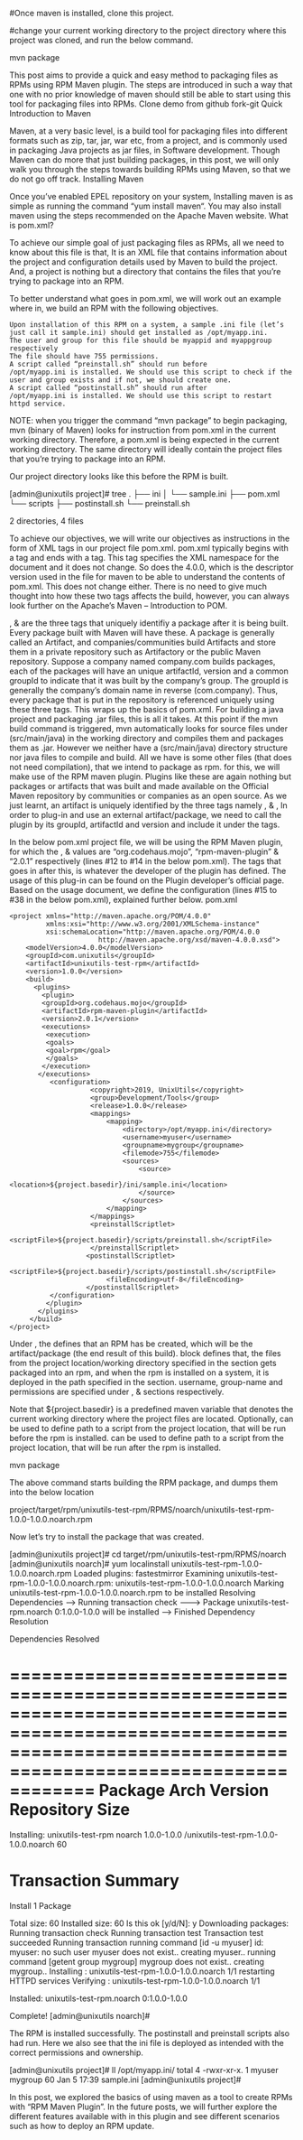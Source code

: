 #Once maven is installed, clone this project.

#change your current working directory to the project directory where this project was cloned, and run the below command.

mvn package


This post aims to provide a quick and easy method to packaging files as RPMs using RPM Maven plugin. The steps are introduced in such a way that one with no prior knowledge of maven should still be able to start using this tool for packaging files into RPMs.
Clone demo from github
fork-git
Quick Introduction to Maven

Maven, at a very basic level, is a build tool for packaging files into different formats such as zip, tar, jar, war etc, from a project, and is commonly used in packaging Java projects as jar files, in Software development. Though Maven can do more that just building packages, in this post, we will only walk you through the steps towards building RPMs using Maven, so that we do not go off track.
Installing Maven

Once you’ve enabled EPEL repository on your system, Installing maven is as simple as running the command “yum install maven“. You may also install maven using the steps recommended on the Apache Maven website.
What is pom.xml?

To achieve our simple goal of just packaging files as RPMs, all we need to know about this file is that, It is an XML file that contains information about the project and configuration details used by Maven to build the project. And, a project is nothing but a directory that contains the files that you’re trying to package into an RPM.

To better understand what goes in pom.xml, we will work out an example where in, we build an RPM with the following objectives.

    Upon installation of this RPM on a system, a sample .ini file (let’s just call it sample.ini) should get installed as /opt/myapp.ini.
    The user and group for this file should be myappid and myappgroup respectively
    The file should have 755 permissions.
    A script called “preinstall.sh” should run before
    /opt/myapp.ini is installed. We should use this script to check if the user and group exists and if not, we should create one.
    A script called “postinstall.sh” should run after
    /opt/myapp.ini is installed. We should use this script to restart httpd service.

NOTE: when you trigger the command “mvn package” to begin packaging, mvn (binary of Maven) looks for instruction from pom.xml in the current working directory. Therefore, a pom.xml is being expected in the current working directory. The same directory will ideally contain the project files that you’re trying to package into an RPM.

Our project directory looks like this before the RPM is built.

[admin@unixutils project]# tree
.
├── ini
│   └── sample.ini
├── pom.xml
└── scripts
    ├── postinstall.sh
    └── preinstall.sh

2 directories, 4 files

To achieve our objectives, we will write our objectives as instructions in the form of XML tags in our project file pom.xml. pom.xml typically begins with a <project> tag and ends with a </project> tag. This tag specifies the XML namespace for the document and it does not change. So does the <modelVersion>4.0.0</modelVersion>, which is the descriptor version used in the file for maven to be able to understand the contents of pom.xml. This does not change either. There is no need to give much thought into how these two tags affects the build, however, you can always look further on the Apache’s Maven – Introduction to POM.

<groupId>, <artifactId> & <version> are the three tags that uniquely identifiy a package after it is being built. Every package built with Maven will have these. A package is generally called an Artifact, and companies/communities build Artifacts and store them in a private repository such as Artifactory or the public Maven repository. Suppose a company named company.com builds packages, each of the packages will have an unique artifactId, version and a common groupId to indicate that it was built by the company’s group. The groupId is generally the company’s domain name in reverse (com.company). Thus, every package that is put in the repository is referenced uniquely using these three tags. This wraps up the basics of pom.xml. For building a java project and packaging .jar files, this is all it takes. At this point if the mvn build command is triggered, mvn automatically looks for source files under (src/main/java) in the working directory and compiles them and packages them as .jar. However we neither have a (src/main/java) directory structure nor java files to compile and build. All we have is some other files (that does not need compilation), that we intend to package as rpm. for this, we will make use of the RPM maven plugin. Plugins like these are again nothing but packages or artifacts that was built and made available on the Official Maven repository by communities or companies as an open source. As we just learnt, an artifact is uniquely identified by the three tags namely <groupId>, <artifactId> & <version>, In order to plug-in and use an external artifact/package, we need to call the plugin by its groupId, artifactId and version and include it under the <build></build> tags.

In the below pom.xml project file, we will be using the RPM Maven plugin, for which the <groupId>, <artifactId> & <version> values are “org.codehaus.mojo”, “rpm-maven-plugin” & “2.0.1” respectively (lines #12 to #14 in the below pom.xml). The tags that goes in after this, is whatever the developer of the plugin has defined. The usage of this plug-in can be found on the Plugin developer’s official page. Based on the usage document, we define the configuration (lines #15 to #38 in the below pom.xml), explained further below.
pom.xml

    <project xmlns="http://maven.apache.org/POM/4.0.0"
             xmlns:xsi="http://www.w3.org/2001/XMLSchema-instance"
             xsi:schemaLocation="http://maven.apache.org/POM/4.0.0
                          http://maven.apache.org/xsd/maven-4.0.0.xsd">
        <modelVersion>4.0.0</modelVersion>
        <groupId>com.unixutils</groupId>
        <artifactId>unixutils-test-rpm</artifactId>
        <version>1.0.0</version>
        <build>
          <plugins>
            <plugin>
            <groupId>org.codehaus.mojo</groupId>
            <artifactId>rpm-maven-plugin</artifactId>
            <version>2.0.1</version>
            <executions>
             <execution>
             <goals>
             <goal>rpm</goal>
             </goals>
            </execution>
           </executions>
              <configuration>
                        <copyright>2019, UnixUtils</copyright>
                        <group>Development/Tools</group>
                        <release>1.0.0</release>
                        <mappings>
                            <mapping>
                                <directory>/opt/myapp.ini</directory>
                                <username>myuser</username>
                                <groupname>mygroup</groupname>
                                <filemode>755</filemode>
                                <sources>
                                    <source>
                                        <location>${project.basedir}/ini/sample.ini</location>
                                    </source>
                                </sources>
                            </mapping>
                        </mappings>
                        <preinstallScriptlet>
                            <scriptFile>${project.basedir}/scripts/preinstall.sh</scriptFile>
                        </preinstallScriptlet>
                       <postinstallScriptlet>
                            <scriptFile>${project.basedir}/scripts/postinstall.sh</scriptFile>
                            <fileEncoding>utf-8</fileEncoding>
                       </postinstallScriptlet>
              </configuration>
             </plugin>
           </plugins>
         </build>
    </project>

Under <execution>, the <goal> defines that an RPM has be created, which will be the artifact/package (the end result of this build). <mapping> block defines that, the files from the project location/working directory specified in the <source> section gets packaged into an rpm, and when the rpm is installed on a system, it is deployed in the path specified in the <directory> section. username, group-name and permissions are specified under <username>, <groupname> & <filemode> sections respectively.

Note that ${project.basedir} is a predefined maven variable that denotes the current working directory where the project files are located. Optionally, <preinstallScriplet> can be used to define path to a script from the project location, that will be run before the rpm is installed. <postinstallScriptlet> can be used to define path to a script from the project location, that will be run after the rpm is installed.

mvn package

The above command starts building the RPM package, and dumps them into the below location

project/target/rpm/unixutils-test-rpm/RPMS/noarch/unixutils-test-rpm-1.0.0-1.0.0.noarch.rpm

Now let’s try to install the package that was created.

[admin@unixutils project]# cd target/rpm/unixutils-test-rpm/RPMS/noarch
[admin@unixutils noarch]# yum localinstall unixutils-test-rpm-1.0.0-1.0.0.noarch.rpm
Loaded plugins: fastestmirror
Examining unixutils-test-rpm-1.0.0-1.0.0.noarch.rpm: unixutils-test-rpm-1.0.0-1.0.0.noarch
Marking unixutils-test-rpm-1.0.0-1.0.0.noarch.rpm to be installed
Resolving Dependencies
--> Running transaction check
---> Package unixutils-test-rpm.noarch 0:1.0.0-1.0.0 will be installed
--> Finished Dependency Resolution

Dependencies Resolved

====================================================================================================================================================================
 Package                                Arch                       Version                         Repository                                                  Size
====================================================================================================================================================================
Installing:
 unixutils-test-rpm                     noarch                     1.0.0-1.0.0                     /unixutils-test-rpm-1.0.0-1.0.0.noarch                      60

Transaction Summary
====================================================================================================================================================================
Install  1 Package

Total size: 60
Installed size: 60
Is this ok [y/d/N]: y
Downloading packages:
Running transaction check
Running transaction test
Transaction test succeeded
Running transaction
running command [id -u myuser]
id: myuser: no such user
myuser does not exist..
creating myuser..
running command [getent group mygroup]
mygroup does not exist..
creating mygroup..
  Installing : unixutils-test-rpm-1.0.0-1.0.0.noarch                                                                                                            1/1
restarting HTTPD services
  Verifying  : unixutils-test-rpm-1.0.0-1.0.0.noarch                                                                                                            1/1

Installed:
  unixutils-test-rpm.noarch 0:1.0.0-1.0.0

Complete!
[admin@unixutils noarch]#

The RPM is installed successfully. The postinstall and preinstall scripts also had run. Here we also see that the ini file is deployed as intended with the correct permissions and ownership.

[admin@unixutils project]# ll /opt/myapp.ini/
total 4
-rwxr-xr-x. 1 myuser mygroup 60 Jan  5 17:39 sample.ini
[admin@unixutils project]#

In this post, we explored the basics of using maven as a tool to create RPMs with “RPM Maven Plugin”. In the future posts, we will further explore the different features available with in this plugin and see different scenarios such as how to deploy an RPM update.
